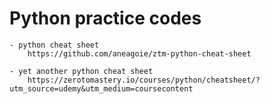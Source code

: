 # Python practice codes

	- python cheat sheet
		https://github.com/aneagoie/ztm-python-cheat-sheet

	- yet another python cheat sheet
		https://zerotomastery.io/courses/python/cheatsheet/?utm_source=udemy&utm_medium=coursecontent
